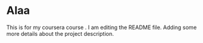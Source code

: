 # Alaa
This is for my coursera course .
I am editing the README file. Adding some more details about the project description.

